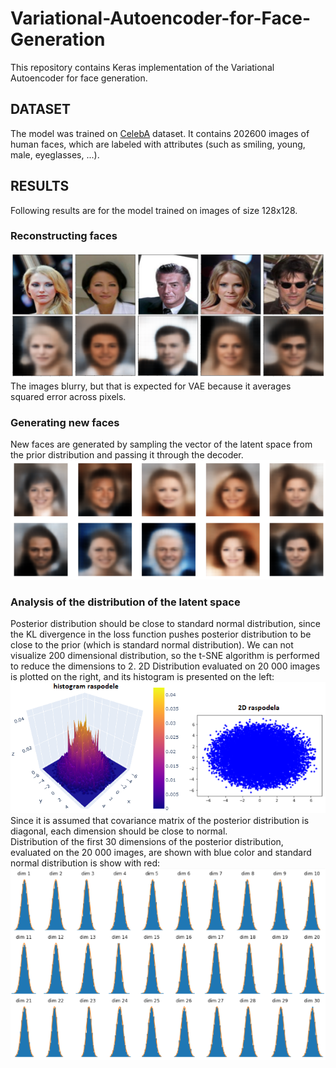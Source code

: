 # Variational-Autoencoder-for-Face-Generation
This repository contains Keras implementation of the Variational Autoencoder for face generation.
## DATASET
The model was trained on [CelebA](https://www.kaggle.com/jessicali9530/celeba-dataset) dataset. It contains 202600 images of human faces, which are labeled with attributes (such as smiling, young, male, eyeglasses, ...).
## RESULTS
Following results are for the model trained on images of size 128x128.
### Reconstructing faces
![reconstructing faces](https://github.com/Data-Science-kosta/Variational-Autoencoder-for-Face-Generation/blob/master/results/20.png)
The images blurry, but that is expected for VAE because it averages squared error across pixels.
### Generating new faces
New faces are generated by sampling the vector of the latent space from the prior distribution and passing it through the decoder.
![generating faces](https://github.com/Data-Science-kosta/Variational-Autoencoder-for-Face-Generation/blob/master/results/21.png)
### Analysis of the distribution of the latent space
Posterior distribution should be close to standard normal distribution, since the KL divergence in the loss function pushes posterior distribution to be close to the prior (which is standard normal distribution). We can not visualize 200 dimensional distribution, so the t-SNE algorithm is performed to reduce the dimensions to 2. 
2D Distribution evaluated on 20 000 images is plotted on the right, and its histogram is presented on the left: <br />
![2D distribution](https://github.com/Data-Science-kosta/Variational-Autoencoder-for-Face-Generation/blob/master/results/31.png)
Since it is assumed that covariance matrix of the posterior distribution is diagonal, each dimension should be close to normal. <br />
Distribution of the first 30 dimensions of the posterior distribution, evaluated on the 20 000 images, are shown with blue color and standard normal distribution is show with red:<br />
![30 dims](https://github.com/Data-Science-kosta/Variational-Autoencoder-for-Face-Generation/blob/master/results/22.png)

